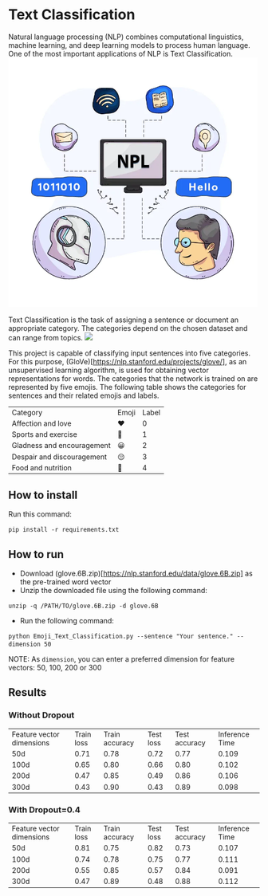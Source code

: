 # Text Classification 

Natural language processing (NLP) combines computational linguistics, machine learning, and deep learning models to process human language. One of the most important applications of NLP is Text Classification.
<img src="pics\nlp.webp" width="500">

Text Classification is the task of assigning a sentence or document an appropriate category. The categories depend on the chosen dataset and can range from topics.
<img src="pics\text-classification.avif" width="500">

This project is capable of classifying input sentences into five categories. For this purpose, 
(GloVe)[https://nlp.stanford.edu/projects/glove/], as an unsupervised learning algorithm, is used for obtaining vector representations for words. The categories that the network is trained on are represented by five emojis. The following table shows the categories for sentences and their related emojis and labels.

<table>
  <tr>
    <td>Category</td>
    <td>Emoji</td>
    <td>Label</td>
  </tr>
  <tr>
    <td>Affection and love</td>
    <td>❤️</td>
    <td>0</td>
  </tr>
   <td>Sports and exercise</td>
    <td>🏀</td>
    <td>1</td>
  </tr>
    <td>Gladness and encouragement</td>
    <td>😀</td>
    <td>2</td>
  </tr>
    <td>Despair and discouragement</td>
    <td>😔</td>
    <td>3</td>
  </tr>
      <td>Food and nutrition</td>
    <td>🍴</td>
    <td>4</td>
  </tr>
</table>

## How to install
Run this command:
```
pip install -r requirements.txt
```

## How to run
+ Download (glove.6B.zip)[https://nlp.stanford.edu/data/glove.6B.zip] as the pre-trained word vector
+ Unzip the downloaded file using the following command:
```
unzip -q /PATH/TO/glove.6B.zip -d glove.6B
```
+ Run the following command:
```
python Emoji_Text_Classification.py --sentence "Your sentence." --dimension 50
```
NOTE: As `dimension`, you can enter a preferred dimension for feature vectors: 50, 100, 200 or 300

## Results
### Without Dropout
<table>
  <tr>
    <td>Feature vector dimensions</td>
    <td>Train loss</td>
    <td>Train accuracy</td>
    <td>Test loss</td>
    <td>Test accuracy</td>
    <td>Inference Time</td>
  </tr>
  <tr>
    <td>50d</td>
    <td>0.71</td>
    <td>0.78</td>
    <td>0.72</td>
    <td>0.77</td>
    <td>0.109</td>
  </tr>
   <td>100d</td>
    <td>0.65</td>
    <td>0.80</td>
    <td>0.66</td>
    <td>0.80</td>
    <td>0.102</td>
  </tr>
    <td>200d</td>
    <td>0.47</td>
    <td>0.85</td>
    <td>0.49</td>
    <td>0.86</td>
    <td>0.106</td>
  </tr>
    <td>300d</td>
    <td>0.43</td>
    <td>0.90</td>
    <td>0.43</td>
    <td>0.89</td>
    <td>0.098</td>
  </tr>
</table>

### With Dropout=0.4
<table>
  <tr>
    <td>Feature vector dimensions</td>
    <td>Train loss</td>
    <td>Train accuracy</td>
    <td>Test loss</td>
    <td>Test accuracy</td>
    <td>Inference Time</td>
  </tr>
  <tr>
    <td>50d</td>
    <td>0.81</td>
    <td>0.75</td>
    <td>0.82</td>
    <td>0.73</td>
    <td>0.107</td>
  </tr>
   <td>100d</td>
    <td>0.74</td>
    <td>0.78</td>
    <td>0.75</td>
    <td>0.77</td>
    <td>0.111</td>
  </tr>
    <td>200d</td>
    <td>0.55</td>
    <td>0.85</td>
    <td>0.57</td>
    <td>0.84</td>
    <td>0.091</td>
  </tr>
    <td>300d</td>
    <td>0.47</td>
    <td>0.89</td>
    <td>0.48</td>
    <td>0.88</td>
    <td>0.112</td>
  </tr>
</table>